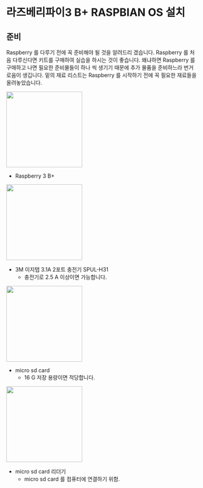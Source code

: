 # 라즈베리파이3 B+ RASPBIAN OS 설치

## 준비

Raspberry 를 다루기 전에 꼭 준비해야 될 것을 알려드리 겠습니다. Raspberry 를 처음 다루신다면 키트를 구매하여 실습을 하시는 것이 좋습니다.
왜냐하면 Raspberry 를 구매하고 나면 필요한 준비물들이 하나 씩 생기기 때문에 추가 물품을 준비하느라 번거로움이 생깁니다. 밑의 재료 
리스트는 Raspberry 를 시작하기 전에 꼭 필요한 재료들을 올려놓았습니다.

<img src="https://user-images.githubusercontent.com/48713654/63638594-5a753b00-c6c5-11e9-9668-2a7ca46857ea.jpg"
width="200" height="200">
* Raspberry 3 B+

<img src="https://user-images.githubusercontent.com/48713654/63638647-10408980-c6c6-11e9-9c05-3b7645e58fb6.jpg"
width="200" height="200">
* 3M 이지탭 3.1A 2포트 충전기 SPUL-H31 
  * 충전기로 2.5 A 이상이면 가능합니다.

<img src="https://user-images.githubusercontent.com/48713654/63638707-ca37f580-c6c6-11e9-942c-6e2e746f2798.jpg"
width="200" height="200">
* micro sd card
  * 16 G 저장 용량이면 적당합니다.

<img src="https://user-images.githubusercontent.com/48713654/63638717-eb98e180-c6c6-11e9-898a-eec2485528b5.jpg"
width="200" height="200">
* micro sd card 리더기
  * micro sd card 를 컴퓨터에 연결하기 위함.
